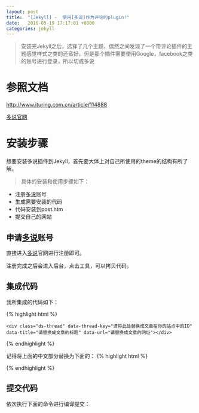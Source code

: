 ```yaml
---
layout: post
title:  "[Jekyll] -  使用[多说]作为评论的plugin!"
date:   2016-05-19 17:17:01 +0800
categories: jekyll
---
```


> 安装完Jekyll之后，选择了几个主题，偶然之间发现了一个带评论插件的主题感觉样式之类的还蛮好，但是那个插件需要使用Google，facebook之类的账号进行登录，所以切成多说

<!--more-->

# 参照文档
<http://www.ituring.com.cn/article/114888>

[多说官网](http://duoshuo.com/)

# 安装步骤

想要安装多说插件到Jekyll，首先要大体上对自己所使用的theme的结构有所了解。

> 具体的安装和使用步骤如下：

*  注册[多说]账号
*  生成需要安装的代码
*  代码安装到post.htm
*  提交自己的网站

## 申请[多说]账号

直接进入[多说]官网进行注册即可。

注册完成之后会进入后台，点击工具，可以拷贝代码。


## 集成代码

我所集成的代码如下：

{% highlight html %}
<!-- 多说评论框 start -->
	<div class="ds-thread" data-thread-key="请将此处替换成文章在你的站点中的ID" data-title="请替换成文章的标题" data-url="请替换成文章的网址"></div>
<!-- 多说评论框 end -->
<!-- 多说公共JS代码 start (一个网页只需插入一次) -->
<script type="text/javascript">
var duoshuoQuery = {short_name:"evergreen"};
	(function() {
		var ds = document.createElement('script');
		ds.type = 'text/javascript';ds.async = true;
		ds.src = (document.location.protocol == 'https:' ? 'https:' : 'http:') + '//static.duoshuo.com/embed.js';
		ds.charset = 'UTF-8';
		(document.getElementsByTagName('head')[0] 
		 || document.getElementsByTagName('body')[0]).appendChild(ds);
	})();
	</script>
<!-- 多说公共JS代码 end -->
{% endhighlight %}

记得将上面的中文部分替换为下面的：
{% highlight html %}
<div class="ds-thread" data-thread-key="{{page.url}}" data-title="{{ page.title }}" data-url="{{ page.url }}"></div>
{% endhighlight %}

## 提交代码

依次执行下面的命令进行编译提交：





[多说]: http://duoshuo.com/
[jekyll-gh]:   https://github.com/jekyll/jekyll
[jekyll-talk]: https://talk.jekyllrb.com/
